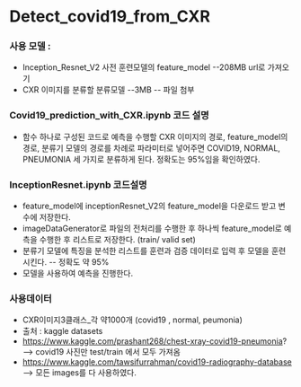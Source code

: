 # Detect_covid19_from_CXR

### 사용 모델 : 
- Inception_Resnet_V2 사전 훈련모델의 feature_model --208MB url로 가져오기
- CXR 이미지를 분류할 분류모델 --3MB -- 파일 첨부

### Covid19_prediction_with_CXR.ipynb 코드 설명
- 함수 하나로 구성된 코드로 예측을 수행할 CXR 이미지의 경로,
feature_model의 경로, 분류기 모델의 경로를 차례로 파라미터로 넣어주면
COVID19, NORMAL, PNEUMONIA 세 가지로 분류하게 된다. 정확도는 95%임을 확인하였다.

### InceptionResnet.ipynb 코드설명
- feature_model에 inceptionResnet_V2의 feature_model을 다운로드 받고 변수에 저장한다.
- imageDataGenerator로 파일의 전처리를 수행한 후 하나씩 feature_model로 예측을 수행한 후
리스트로 저장한다. (train/ valid set)
- 분류기 모델에 특징을 분석한 리스트를 훈련과 검증 데이터로 입력 후 모델을 훈련시킨다. -- 정확도 약 95%
- 모델을 사용하여 예측을 진행한다. 

### 사용데이터
- CXR이미지3클래스_각 약1000개 (covid19 , normal, peumonia)
- 출처 : kaggle datasets
- https://www.kaggle.com/prashant268/chest-xray-covid19-pneumonia? --> covid19 사진만 test/train 에서 모두 가져옴
- https://www.kaggle.com/tawsifurrahman/covid19-radiography-database --> 모든 images를 다 사용하였다.
